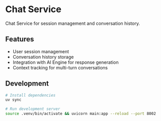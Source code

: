 # Chat Service

Chat Service for session management and conversation history.

## Features

- User session management
- Conversation history storage
- Integration with AI Engine for response generation
- Context tracking for multi-turn conversations

## Development

```bash
# Install dependencies
uv sync

# Run development server
source .venv/bin/activate && uvicorn main:app --reload --port 8002
```
